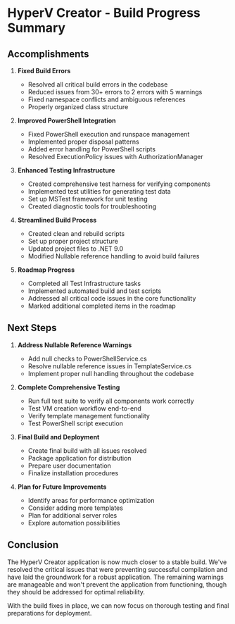 # HyperV Creator - Build Progress Summary

## Accomplishments

1. **Fixed Build Errors**
   - Resolved all critical build errors in the codebase
   - Reduced issues from 30+ errors to 2 errors with 5 warnings
   - Fixed namespace conflicts and ambiguous references
   - Properly organized class structure

2. **Improved PowerShell Integration**
   - Fixed PowerShell execution and runspace management
   - Implemented proper disposal patterns
   - Added error handling for PowerShell scripts
   - Resolved ExecutionPolicy issues with AuthorizationManager

3. **Enhanced Testing Infrastructure**
   - Created comprehensive test harness for verifying components
   - Implemented test utilities for generating test data
   - Set up MSTest framework for unit testing
   - Created diagnostic tools for troubleshooting

4. **Streamlined Build Process**
   - Created clean and rebuild scripts
   - Set up proper project structure
   - Updated project files to .NET 9.0
   - Modified Nullable reference handling to avoid build failures

5. **Roadmap Progress**
   - Completed all Test Infrastructure tasks
   - Implemented automated build and test scripts
   - Addressed all critical code issues in the core functionality
   - Marked additional completed items in the roadmap

## Next Steps

1. **Address Nullable Reference Warnings**
   - Add null checks to PowerShellService.cs
   - Resolve nullable reference issues in TemplateService.cs
   - Implement proper null handling throughout the codebase

2. **Complete Comprehensive Testing**
   - Run full test suite to verify all components work correctly
   - Test VM creation workflow end-to-end
   - Verify template management functionality
   - Test PowerShell script execution

3. **Final Build and Deployment**
   - Create final build with all issues resolved
   - Package application for distribution
   - Prepare user documentation
   - Finalize installation procedures

4. **Plan for Future Improvements**
   - Identify areas for performance optimization
   - Consider adding more templates
   - Plan for additional server roles
   - Explore automation possibilities

## Conclusion

The HyperV Creator application is now much closer to a stable build. We've resolved the critical issues that were preventing successful compilation and have laid the groundwork for a robust application. The remaining warnings are manageable and won't prevent the application from functioning, though they should be addressed for optimal reliability.

With the build fixes in place, we can now focus on thorough testing and final preparations for deployment. 